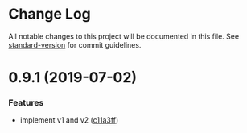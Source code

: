 # Change Log

All notable changes to this project will be documented in this file. See [standard-version](https://github.com/conventional-changelog/standard-version) for commit guidelines.

# 0.9.1 (2019-07-02)


### Features

* implement v1 and v2 ([c11a3ff](https://github.com/panva/paseto/commit/c11a3ff))
